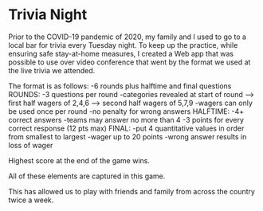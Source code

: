 # Trivia Night

Prior to the COVID-19 pandemic of 2020, my family and I used to go to a local bar for trivia every Tuesday night.
To keep up the practice, while ensuring safe stay-at-home measures, I created a Web app that was possible to use
over video conference that went by the format we used at the live trivia we attended.

The format is as follows:
-6 rounds plus halftime and final questions
ROUNDS:
-3 questions per round
-categories revealed at start of round
--> first half wagers of 2,4,6
--> second half wagers of 5,7,9
-wagers can only be used once per round
-no penalty for wrong answers
HALFTIME:
-4+ correct answers
-teams may answer no more than 4
-3 points for every correct response (12 pts max)
FINAL:
-put 4 quantitative values in order from smallest to largest
-wager up to 20 points
-wrong answer results in loss of wager

Highest score at the end of the game wins.

All of these elements are captured in this game.

This has allowed us to play with friends and family from across the country twice a week.